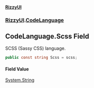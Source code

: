 #### [RizzyUI](index 'index')
### [RizzyUI](RizzyUI 'RizzyUI').[CodeLanguage](RizzyUI.CodeLanguage 'RizzyUI.CodeLanguage')

## CodeLanguage.Scss Field

SCSS (Sassy CSS) language.

```csharp
public const string Scss = scss;
```

#### Field Value
[System.String](https://docs.microsoft.com/en-us/dotnet/api/System.String 'System.String')